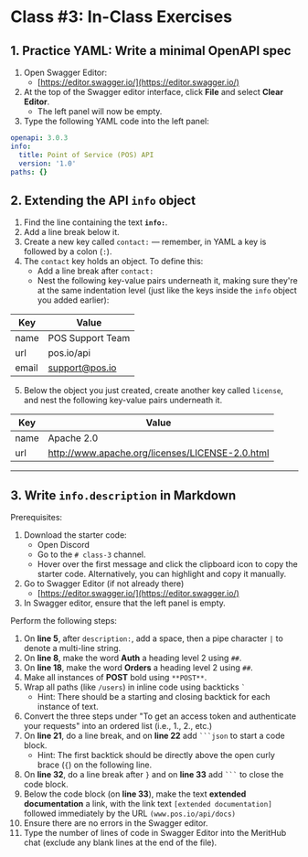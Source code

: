 # Class #3: In-Class Exercises

## 1. Practice YAML: Write a minimal OpenAPI spec

1. Open Swagger Editor:
   - [https://editor.swagger.io/](https://editor.swagger.io/)
2. At the top of the Swagger editor interface, click **File** and select **Clear Editor**.
   - The left panel will now be empty.
3. Type the following YAML code into the left panel:

```yaml
openapi: 3.0.3
info:
  title: Point of Service (POS) API
  version: '1.0'
paths: {}
```

## 2. Extending the API `info` object

1. Find the line containing the text **`info:`**.
2. Add a line break below it.
3. Create a new key called `contact:` — remember, in YAML a key is followed by a colon (`:`).
4. The `contact` key holds an object. To define this:
   - Add a line break after `contact:`
   - Nest the following key-value pairs underneath it, making sure they're at the same indentation level (just like the keys inside the `info` object you added earlier):

| Key   | Value            |
| ----- | ---------------- |
| name  | POS Support Team |
| url   | pos.io/api       |
| email | support@pos.io   |

5. Below the object you just created, create another key called `license`, and nest the following key-value pairs underneath it.

| Key  | Value                                           |
| ---- | ----------------------------------------------- |
| name | Apache 2.0                                      |
| url  | http://www.apache.org/licenses/LICENSE-2.0.html |

---

## 3. Write `info.description` in Markdown

Prerequisites:

1. Download the starter code:
   - Open Discord
   - Go to the `# class-3` channel.
   - Hover over the first message and click the clipboard icon to copy the starter code. Alternatively, you can highlight and copy it manually.
2. Go to Swagger Editor (if not already there)
   - [https://editor.swagger.io/](https://editor.swagger.io/)
3. In Swagger editor, ensure that the left panel is empty.

Perform the following steps:

1. On **line 5**, after `description:`, add a space, then a pipe character `|` to denote a multi-line string.
2. On **line 8**, make the word **Auth** a heading level 2 using `##`.
3. On **line 18**, make the word **Orders** a heading level 2 using `##`.
4. Make all instances of **POST** bold using `**POST**`.
5. Wrap all paths (like `/users`) in inline code using backticks `` ` ``
   - Hint: There should be a starting and closing backtick for each instance of text.
6. Convert the three steps under "To get an access token and authenticate your requests" into an ordered list (i.e., 1., 2., etc.)
7. On **line 21**, do a line break, and on **line 22** add ` ```json ` to start a code block.
   - Hint: The first backtick should be directly above the open curly brace (`{`) on the following line.
8. On **line 32**, do a line break after `}` and on **line 33** add ` ``` ` to close the code block.
9. Below the code block (on **line 33**), make the text **extended documentation** a link, with the link text `[extended documentation]` followed immediately by the URL `(www.pos.io/api/docs)`
10. Ensure there are no errors in the Swagger editor.
11. Type the number of lines of code in Swagger Editor into the MeritHub chat (exclude any blank lines at the end of the file).
